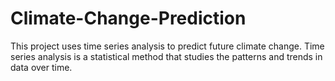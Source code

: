 # Climate-Change-Prediction
This project uses time series analysis to predict future climate change. Time series analysis is a statistical method that studies the patterns and trends in data over time.
